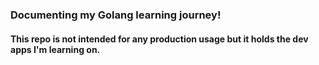 ### Documenting my Golang learning journey!
#### This repo is not intended for any production usage but it holds the dev apps I'm learning on.
